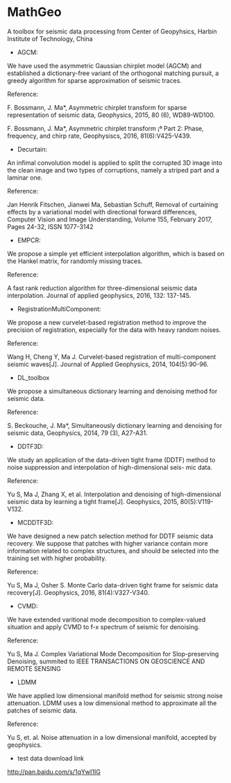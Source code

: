 # MathGeo
A toolbox for seismic data processing from Center of Geopyhsics, Harbin Institute of Technology, China

* AGCM:

We have used the asymmetric Gaussian chirplet model (AGCM) and established a dictionary-free variant of the orthogonal matching pursuit, a greedy algorithm for sparse approximation of seismic traces.

Reference:

F. Bossmann, J. Ma*, Asymmetric chirplet transform for sparse representation of seismic data, Geophysics, 2015, 80 (6), WD89-WD100.

F. Bossmann, J. Ma*, Asymmetric chirplet transform ¡ª Part 2: Phase, frequency, and chirp rate, Geophysiscs, 2016, 81(6):V425-V439.

* Decurtain:

An infimal convolution model is applied to split the corrupted 3D image into the clean image and two types of corruptions, namely a striped part and a laminar one.

Reference: 

Jan Henrik Fitschen, Jianwei Ma, Sebastian Schuff, Removal of curtaining effects by a variational model with directional forward differences, Computer Vision and Image Understanding, Volume 155, February 2017, Pages 24-32, ISSN 1077-3142

* EMPCR:

We propose a simple yet efficient interpolation algorithm, which is based on the Hankel matrix, for randomly missing traces.

Reference:

A fast rank reduction algorithm for three-dimensional seismic data interpolation. Journal of applied geophysics, 2016, 132: 137-145.

* RegistrationMultiComponent:

We propose a new curvelet-based registration method to improve the precision of registration, especially for the data with heavy random noises.

Reference:

Wang H, Cheng Y, Ma J. Curvelet-based registration of multi-component seismic waves[J]. Journal of Applied Geophysics, 2014, 104(5):90-96.

* DL_toolbox

We propose a simultaneous dictionary learning and denoising method for seismic data.

Reference:

S. Beckouche, J. Ma*, Simultaneously dictionary learning and denoising for seismic data, Geophysics, 2014, 79 (3), A27-A31.

* DDTF3D:

We study an application of the data-driven tight frame (DDTF) method to noise suppression and interpolation of high-dimensional seis- mic data.

Reference: 

Yu S, Ma J, Zhang X, et al. Interpolation and denoising of high-dimensional seismic data by learning a tight frame[J]. Geophysics, 2015, 80(5):V119-V132.

* MCDDTF3D:

We have designed a new patch selection method for DDTF seismic data recovery. We suppose that patches with higher variance contain more information related to complex structures, and should be selected into the training set with higher probability.

Reference: 

Yu S, Ma J, Osher S. Monte Carlo data-driven tight frame for seismic data recovery[J]. Geophysics, 2016, 81(4):V327-V340.

* CVMD:

We have extended varitional mode decomposition to complex-valued situation and apply CVMD to f-x spectrum of seismic for denoising.

Reference: 

Yu S, Ma J. Complex Variational Mode Decomposition for Slop-preserving Denoising, summited to IEEE TRANSACTIONS ON GEOSCIENCE AND REMOTE SENSING

* LDMM

We have applied low dimensional manifold method for seismic strong noise attenuation. LDMM uses a low dimensional method to approximate all the patches of seismic data. 

Reference:

Yu S, et. al. Noise attenuation in a low dimensional manifold, accepted by geophysics.

* test data download link

http://pan.baidu.com/s/1qYwI1IG
